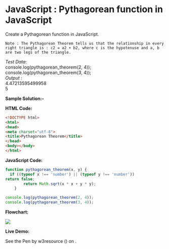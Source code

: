 # JavaScript : Pythagorean function in JavaScript

Create a Pythagorean function in JavaScript.

```
Note : The Pythagorean Theorem tells us that the relationship in every right triangle is : c2 = a2 + b2, where c is the hypotenuse and a, b are two legs of the triangle. 
```

_Test Data_:  
console.log(pythagorean_theorem(2, 4));  
console.log(pythagorean_theorem(3, 4));  
_Output_ :  
4.47213595499958  
5

**Sample Solution:-**

**HTML Code:**

```html
<!DOCTYPE html>
<html>
<head>
<meta charset="utf-8">
<title>Pythagorean Theorem</title>
</head>
<body></body>
</html>

```

**JavaScript Code:**

```js
function pythagorean_theorem(x, y) {
  if ((typeof x !== 'number') || (typeof y !== 'number')) 
return false; 
		return Math.sqrt(x * x + y * y);
	}

console.log(pythagorean_theorem(2, 4));
console.log(pythagorean_theorem(3, 4));

```

**Flowchart:**

![](https://www.w3resource.com/w3r_images/javascript-math-exercise-19.png)

**Live Demo:**

<section class="expand-codepen"><p data-height="380" data-theme-id="0" data-slug-hash="jGLepN" data-default-tab="js,result" data-user="w3resource" data-embed-version="2" data-pen-title="JavaScript - common-editor-exercises" data-editable="true" class="codepen">See the Pen by w3resource () on .</p><codepen></codepen></section>